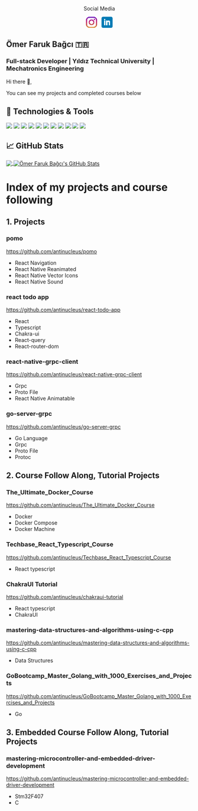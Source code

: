 <p align='center'>Social Media</p>

<p align='center'>
<a href="https://www.instagram.com/omer.faruk_bagci/"><img height="30" src="https://github.com/antinucleus/antinucleus/blob/main/icons/instagram.png?raw=true"></a>&nbsp;&nbsp;
<a href="https://www.linkedin.com/in/omerfarukbagci/"><img height="30" src="https://github.com/antinucleus/antinucleus/blob/main/icons/linkedin.png?raw=true"></a>
</p>

## Ömer Faruk Bağcı 🇹🇷
### Full-stack Developer | Yıldız Technical University | Mechatronics Engineering


Hi there 👋,

You can see my projects and completed courses below


## 🔧 Technologies & Tools
![](https://img.shields.io/badge/OS-Linux-informational?style=flat&logo=linux&logoColor=white&color=2bbc8a)
![](https://img.shields.io/badge/OS-MacOs-informational?style=flat&logo=macOs&logoColor=white&color=2bbc8a)
![](https://img.shields.io/badge/Editor-VsCode-informational?style=flat&logo=visualstudiocode&logoColor=white&color=2bbc8a)
![](https://img.shields.io/badge/Code-JavaScript-informational?style=flat&logo=javascript&logoColor=white&color=2bbc8a)
![](https://img.shields.io/badge/Code-Node.js-informational?style=flat&logo=nodedotjs&logoColor=white&color=2bbc8a)
![](https://img.shields.io/badge/Code-C++-informational?style=flat&logo=cplusplus&logoColor=white&color=2bbc8a)
![](https://img.shields.io/badge/Code-Golang-informational?style=flat&logo=go&logoColor=white&color=2bbc8a)
![](https://img.shields.io/badge/Code-ReactJs-informational?style=flat&logo=react&logoColor=white&color=2bbc8a)
![](https://img.shields.io/badge/Shell-Bash-informational?style=flat&logo=gnu-bash&logoColor=white&color=2bbc8a)
![](https://img.shields.io/badge/Tools-PostgreSQL-informational?style=flat&logo=postgresql&logoColor=white&color=2bbc8a)
![](https://img.shields.io/badge/Tools-Docker-informational?style=flat&logo=docker&logoColor=white&color=2bbc8a)



## &#x1f4c8; GitHub Stats

<a href="https://github.com/antinucleus/antinucleus">
  <img align="center" src="https://github-readme-stats.vercel.app/api/top-langs/?username=antinucleus&hide=java,html,tex&title_color=ffffff&text_color=c9cacc&icon_color=2bbc8a&bg_color=1d1f21&langs_count=3" />
</a>

<a href="https://github.com/antinucleus/antinucleus">
  <img align="center" src="https://github-readme-stats.vercel.app/api?username=antinucleus&show_icons=true&line_height=27&count_private=true&title_color=ffffff&text_color=c9cacc&icon_color=2bbc8a&bg_color=1d1f21" alt="Ömer Faruk Bağcı's GitHub Stats"/>
</a>

# Index of my projects and course following
## 1. Projects
### pomo
https://github.com/antinucleus/pomo
- React Navigation
- React Native Reanimated
- React Native Vector Icons
- React Native Sound
### react todo app
https://github.com/antinucleus/react-todo-app
- React
- Typescript
- Chakra-ui
- React-query
- React-router-dom
### react-native-grpc-client
https://github.com/antinucleus/react-native-grpc-client
- Grpc
- Proto File
- React Native Animatable
### go-server-grpc
https://github.com/antinucleus/go-server-grpc
- Go Language
- Grpc
- Proto File
- Protoc

## 2. Course Follow Along, Tutorial Projects
### The_Ultimate_Docker_Course
https://github.com/antinucleus/The_Ultimate_Docker_Course
- Docker
- Docker Compose
- Docker Machine
### Techbase_React_Typescript_Course
https://github.com/antinucleus/Techbase_React_Typescript_Course
- React typescript
### ChakraUI Tutorial
https://github.com/antinucleus/chakraui-tutorial
- React typescript
- ChakraUI
### mastering-data-structures-and-algorithms-using-c-cpp
https://github.com/antinucleus/mastering-data-structures-and-algorithms-using-c-cpp
- Data Structures
### GoBootcamp_Master_Golang_with_1000_Exercises_and_Projects
https://github.com/antinucleus/GoBootcamp_Master_Golang_with_1000_Exercises_and_Projects
- Go

## 3. Embedded Course Follow Along, Tutorial Projects
### mastering-microcontroller-and-embedded-driver-development
https://github.com/antinucleus/mastering-microcontroller-and-embedded-driver-development
- Stm32F407
- C
